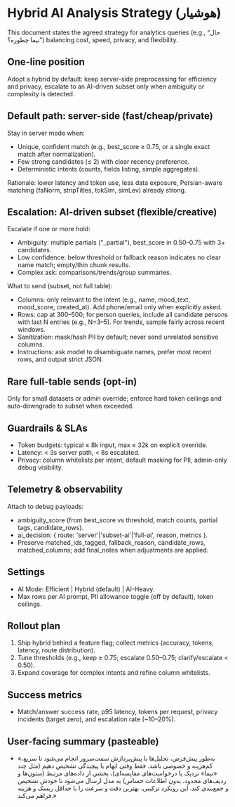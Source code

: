 # Hybrid AI Analysis Strategy (هوشیار)

This document states the agreed strategy for analytics queries (e.g., “حال نیما چطوره؟”) balancing cost, speed, privacy, and flexibility.

## One-line position
Adopt a hybrid by default: keep server-side preprocessing for efficiency and privacy, escalate to an AI-driven subset only when ambiguity or complexity is detected.

## Default path: server-side (fast/cheap/private)
Stay in server mode when:
- Unique, confident match (e.g., best_score ≥ 0.75, or a single exact match after normalization).
- Few strong candidates (≤ 2) with clear recency preference.
- Deterministic intents (counts, fields listing, simple aggregates).

Rationale: lower latency and token use, less data exposure, Persian-aware matching (faNorm, stripTitles, tokSim, simLev) already strong.

## Escalation: AI-driven subset (flexible/creative)
Escalate if one or more hold:
- Ambiguity: multiple partials ("_partial"), best_score in 0.50–0.75 with 3+ candidates.
- Low confidence: below threshold or fallback reason indicates no clear name match; empty/thin chunk results.
- Complex ask: comparisons/trends/group summaries.

What to send (subset, not full table):
- Columns: only relevant to the intent (e.g., name, mood_text, mood_score, created_at). Add phone/email only when explicitly asked.
- Rows: cap at 300–500; for person queries, include all candidate persons with last N entries (e.g., N=3–5). For trends, sample fairly across recent windows.
- Sanitization: mask/hash PII by default; never send unrelated sensitive columns.
- Instructions: ask model to disambiguate names, prefer most recent rows, and output strict JSON.

## Rare full-table sends (opt-in)
Only for small datasets or admin override; enforce hard token ceilings and auto-downgrade to subset when exceeded.

## Guardrails & SLAs
- Token budgets: typical ≤ 8k input, max ≤ 32k on explicit override.
- Latency: < 3s server path, < 8s escalated.
- Privacy: column whitelists per intent, default masking for PII, admin-only debug visibility.

## Telemetry & observability
Attach to debug payloads:
- ambiguity_score (from best_score vs threshold, match counts, partial tags, candidate_rows).
- ai_decision: { route: 'server'|'subset-ai'|'full-ai', reason, metrics }.
- Preserve matched_ids_tagged, fallback_reason, candidate_rows, matched_columns; add final_notes when adjustments are applied.

## Settings
- AI Mode: Efficient | Hybrid (default) | AI-Heavy.
- Max rows per AI prompt, PII allowance toggle (off by default), token ceilings.

## Rollout plan
1) Ship hybrid behind a feature flag; collect metrics (accuracy, tokens, latency, route distribution).
2) Tune thresholds (e.g., keep ≥ 0.75; escalate 0.50–0.75; clarify/escalate < 0.50).
3) Expand coverage for complex intents and refine column whitelists.

## Success metrics
- Match/answer success rate, p95 latency, tokens per request, privacy incidents (target zero), and escalation rate (~10–20%).

## User-facing summary (pasteable)
- «به‌طور پیش‌فرض، تحلیل‌ها با پیش‌پردازش سمت‌سرور انجام می‌شود تا سریع، کم‌هزینه و خصوصی باشد. فقط وقتی ابهام یا پیچیدگی تشخیص دهیم (مثل چند «نیما» نزدیک یا درخواست‌های مقایسه‌ای)، بخشی از داده‌های مرتبط (ستون‌ها و ردیف‌های محدود، بدون اطلاعات حساس) به مدل ارسال می‌شود تا خودش تشخیص و جمع‌بندی کند. این رویکرد ترکیبی، بهترین دقت و سرعت را با حداقل ریسک و هزینه فراهم می‌کند.»
